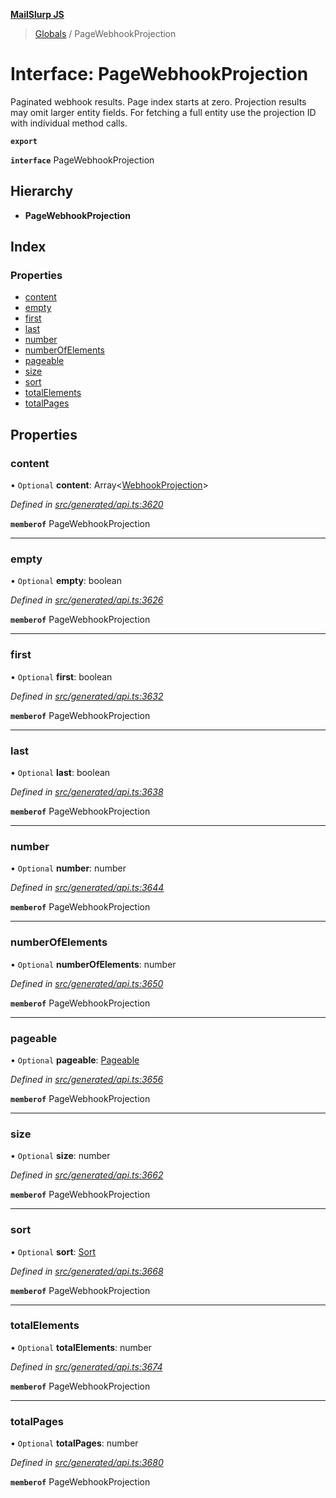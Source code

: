 **[MailSlurp JS](../README.md)**

> [Globals](../README.md) / PageWebhookProjection

# Interface: PageWebhookProjection

Paginated webhook results. Page index starts at zero. Projection results may omit larger entity fields. For fetching a full entity use the projection ID with individual method calls.

**`export`** 

**`interface`** PageWebhookProjection

## Hierarchy

* **PageWebhookProjection**

## Index

### Properties

* [content](pagewebhookprojection.md#content)
* [empty](pagewebhookprojection.md#empty)
* [first](pagewebhookprojection.md#first)
* [last](pagewebhookprojection.md#last)
* [number](pagewebhookprojection.md#number)
* [numberOfElements](pagewebhookprojection.md#numberofelements)
* [pageable](pagewebhookprojection.md#pageable)
* [size](pagewebhookprojection.md#size)
* [sort](pagewebhookprojection.md#sort)
* [totalElements](pagewebhookprojection.md#totalelements)
* [totalPages](pagewebhookprojection.md#totalpages)

## Properties

### content

• `Optional` **content**: Array\<[WebhookProjection](webhookprojection.md)>

*Defined in [src/generated/api.ts:3620](https://github.com/mailslurp/mailslurp-client/blob/6b679b8/src/generated/api.ts#L3620)*

**`memberof`** PageWebhookProjection

___

### empty

• `Optional` **empty**: boolean

*Defined in [src/generated/api.ts:3626](https://github.com/mailslurp/mailslurp-client/blob/6b679b8/src/generated/api.ts#L3626)*

**`memberof`** PageWebhookProjection

___

### first

• `Optional` **first**: boolean

*Defined in [src/generated/api.ts:3632](https://github.com/mailslurp/mailslurp-client/blob/6b679b8/src/generated/api.ts#L3632)*

**`memberof`** PageWebhookProjection

___

### last

• `Optional` **last**: boolean

*Defined in [src/generated/api.ts:3638](https://github.com/mailslurp/mailslurp-client/blob/6b679b8/src/generated/api.ts#L3638)*

**`memberof`** PageWebhookProjection

___

### number

• `Optional` **number**: number

*Defined in [src/generated/api.ts:3644](https://github.com/mailslurp/mailslurp-client/blob/6b679b8/src/generated/api.ts#L3644)*

**`memberof`** PageWebhookProjection

___

### numberOfElements

• `Optional` **numberOfElements**: number

*Defined in [src/generated/api.ts:3650](https://github.com/mailslurp/mailslurp-client/blob/6b679b8/src/generated/api.ts#L3650)*

**`memberof`** PageWebhookProjection

___

### pageable

• `Optional` **pageable**: [Pageable](pageable.md)

*Defined in [src/generated/api.ts:3656](https://github.com/mailslurp/mailslurp-client/blob/6b679b8/src/generated/api.ts#L3656)*

**`memberof`** PageWebhookProjection

___

### size

• `Optional` **size**: number

*Defined in [src/generated/api.ts:3662](https://github.com/mailslurp/mailslurp-client/blob/6b679b8/src/generated/api.ts#L3662)*

**`memberof`** PageWebhookProjection

___

### sort

• `Optional` **sort**: [Sort](sort.md)

*Defined in [src/generated/api.ts:3668](https://github.com/mailslurp/mailslurp-client/blob/6b679b8/src/generated/api.ts#L3668)*

**`memberof`** PageWebhookProjection

___

### totalElements

• `Optional` **totalElements**: number

*Defined in [src/generated/api.ts:3674](https://github.com/mailslurp/mailslurp-client/blob/6b679b8/src/generated/api.ts#L3674)*

**`memberof`** PageWebhookProjection

___

### totalPages

• `Optional` **totalPages**: number

*Defined in [src/generated/api.ts:3680](https://github.com/mailslurp/mailslurp-client/blob/6b679b8/src/generated/api.ts#L3680)*

**`memberof`** PageWebhookProjection
